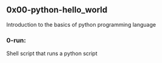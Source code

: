 ## 0x00-python-hello\_world

Introduction to the basics of python programming language

### 0-run:
Shell script that runs a python script
